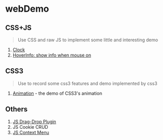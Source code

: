 # webDemo

## CSS+JS
> Use CSS and raw JS to implement some little and interesting demo
1. [Clock](https://cdn.rawgit.com/GXwar/webDemo/40a831e1/CSS%2BJS/clock.html)
2. [HoverInfo: show info when mouse on](https://cdn.rawgit.com/GXwar/webDemo/e7745993/CSS%2BJS/changeInfo/info.html)

## CSS3
> Use to record some css3 features and demo implemented by css3
1. [Animation](https://github.com/GXwar/webDemo/tree/master/CSS3/animation) - the demo of CSS3's animation

## Others
1. [JS Drag-Drop Plugin](http://htmlpreview.github.io/?https://github.com/GXwar/webDemo/blob/master/Others/JS-Drag-Drop-Plugin/index.html)
2. JS Cookie CRUD
3. [JS Context Menu](https://cdn.rawgit.com/GXwar/webDemo/f0dd4249/Others/ContextMenu/index.html)

